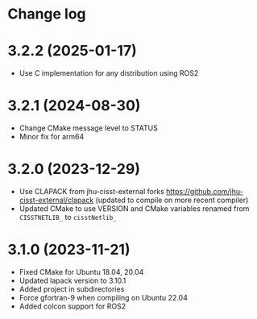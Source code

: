 Change log
==========

3.2.2 (2025-01-17)
==================

* Use C implementation for any distribution using ROS2

3.2.1 (2024-08-30)
==================

* Change CMake message level to STATUS
* Minor fix for arm64

3.2.0 (2023-12-29)
==================

* Use CLAPACK from jhu-cisst-external forks https://github.com/jhu-cisst-external/clapack (updated to compile on more recent compiler)
* Updated CMake to use VERSION and CMake variables renamed from `CISSTNETLIB_` to `cisstNetlib_`

3.1.0 (2023-11-21)
==================

* Fixed CMake for Ubuntu 18.04, 20.04
* Updated lapack version to 3.10.1
* Added project in subdirectories
* Force gfortran-9 when compiling on Ubuntu 22.04
* Added colcon support for ROS2
